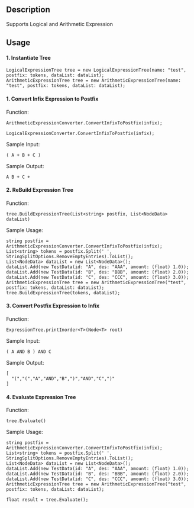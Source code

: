## Description
Supports Logical and Arithmetic Expression

## Usage

#### 1. Instantiate Tree
```
LogicalExpressionTree tree = new LogicalExpressionTree(name: "test", postfix: tokens, dataList: dataList);
ArithmeticExpressionTree tree = new ArithmeticExpressionTree(name: "test", postfix: tokens, dataList: dataList);
```
#### 1. Convert Infix Expression to Postfix
Function:
```
ArithmeticExpressionConverter.ConvertInfixToPostfix(infix);
```
```
LogicalExpressionConverter.ConvertInfixToPostfix(infix);
```

Sample Input:
```
( A + B + C )
```

Sample Output:
```
A B + C +
```

#### 2. ReBuild Expression Tree
Function:
```
tree.BuildExpressionTree(List<string> postfix, List<NodeData> dataList)
```

Sample Usage:
```
string postfix = ArithmeticExpressionConverter.ConvertInfixToPostfix(infix);
List<string> tokens = postfix.Split(' ', StringSplitOptions.RemoveEmptyEntries).ToList();
List<NodeData> dataList = new List<NodeData>();
dataList.Add(new TestData(id: "A", des: "AAA", amount: (float) 1.0));
dataList.Add(new TestData(id: "B", des: "BBB", amount: (float) 2.0));
dataList.Add(new TestData(id: "C", des: "CCC", amount: (float) 3.0));
ArithmeticExpressionTree tree = new ArithmeticExpressionTree("test", postfix: tokens, dataList: dataList);
tree.BuildExpressionTree(tokens, dataList);
```

#### 3. Convert Postfix Expression to Infix
Function:
```
ExpressionTree.printInorder<T>(Node<T> root)
```
Sample Input:
```
( A AND B ) AND C
```

Sample Output:
```
[
  "(","(","A","AND","B",")","AND","C",")"
]
```

#### 4. Evaluate Expression Tree
Function: 
```
tree.Evaluate()
```

Sample Usage:
```
string postfix = ArithmeticExpressionConverter.ConvertInfixToPostfix(infix);
List<string> tokens = postfix.Split(' ', StringSplitOptions.RemoveEmptyEntries).ToList();
List<NodeData> dataList = new List<NodeData>();
dataList.Add(new TestData(id: "A", des: "AAA", amount: (float) 1.0));
dataList.Add(new TestData(id: "B", des: "BBB", amount: (float) 2.0));
dataList.Add(new TestData(id: "C", des: "CCC", amount: (float) 3.0));
ArithmeticExpressionTree tree = new ArithmeticExpressionTree("test", postfix: tokens, dataList: dataList);

float result = tree.Evaluate();
```
